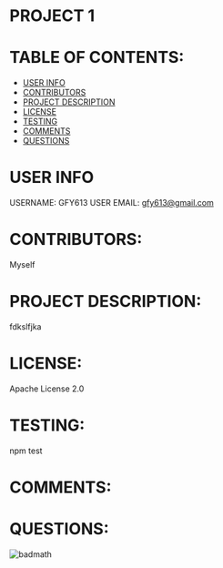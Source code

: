 

 # PROJECT 1


 # TABLE OF CONTENTS:
 * [USER INFO](#USERINFO)
 * [CONTRIBUTORS](#CONTRIBUTORS)
 * [PROJECT DESCRIPTION](#PROJECTDESCRIPTION)
 * [LICENSE](#LICENSE)
 * [TESTING](#TESTING)
 * [COMMENTS](#COMMENTS)
 * [QUESTIONS](#QUESTIONS)

 
 # USER INFO
  USERNAME: GFY613
  USER EMAIL: gfy613@gmail.com

 # CONTRIBUTORS:
 Myself


 # PROJECT DESCRIPTION:
 fdkslfjka

 # LICENSE:
 Apache License 2.0

 # TESTING:
 npm test

 # COMMENTS:
 

 # QUESTIONS:
 

![badmath](https://img.shields.io/github/languages/top/gfy613/code_quiz)


 
